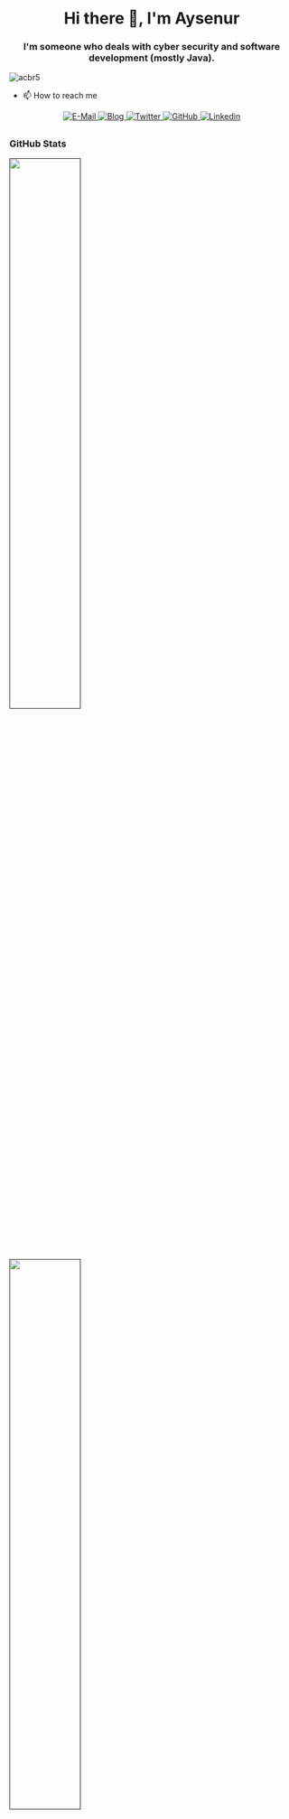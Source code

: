 <!--
**acbr5/acbr5** is a ✨ _special_ ✨ repository because its `README.md` (this file) appears on your GitHub profile.

Here are some ideas to get you started:

- 🔭 I’m currently working on ...
- 🌱 I’m currently learning ...
- 👯 I’m looking to collaborate on ...
- 🤔 I’m looking for help with ...
- 💬 Ask me about ...
- 📫 How to reach me: ...
- 😄 Pronouns: ...
- ⚡ Fun fact: ...
-->

 <h1 align="center">Hi there 👋, I'm Aysenur</h1>
<h3 align="center">I'm someone who deals with cyber security and software development (mostly Java).</h3>
<p align="left"> <img src="https://komarev.com/ghpvc/?username=acbr5&style=flat-square&color=yellow" alt="acbr5" /> </p>

- 📫 How to reach me

<p align="center">
  <a href="mailto:nurayse47@gmail.com">
    <img src="https://img.shields.io/badge/Mail-D14836?style=for-the-badge&logo=Mail.Ru&logoColor=white" alt="E-Mail" />
  </a>
  <a href="https://allofsecurity.wordpress.com">
    <img src="https://img.shields.io/badge/Blog-blue?style=for-the-badge&logo=Micro.blog" alt="Blog" />
  </a>
  <a href="https://twitter.com/nurayse47" target="blank">
    <img src="https://img.shields.io/twitter/follow/nurayse47?label=Twitter&logo=twitter&style=for-the-badge" alt="Twitter" />
  </a>
  <a href="https://github.com/acbr5?tab=followers">
    <img src="https://img.shields.io/github/followers/acbr5?label=Followers&logo=GitHub&style=for-the-badge" alt="GitHub" />
  </a>
  <a href="https://www.linkedin.com/in/aysecybersec/" target="blank">
    <img src="https://img.shields.io/badge/LinkedIn-0077B5?style=for-the-badge&logo=linkedin&logoColor=white" alt="Linkedin" />
  </a>
</p>

## <h3 align="left">GitHub Stats</h3>

<a href="">
  <img width="50%" src="https://github-readme-stats.vercel.app/api?username=acbr5&count_private=true&include_all_commits=true&show_icons=true&title_color=007bff&text_color=e7e7e7&icon_color=007bff&bg_color=171c28" />
 <img width="50%" src="https://github-readme-stats.sabesansathananthan.vercel.app/api/top-langs/?username=acbr5&count_private=true&include_all_commits=true&show_icons=true&title_color=007bff&text_color=e7e7e7&icon_color=007bff&bg_color=171c28" />
<a />
